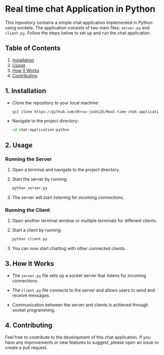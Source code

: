 # Real time chat Application in Python

This repository contains a simple chat application implemented in Python using sockets. The application consists of two main files: `server.py` and `client.py`. Follow the steps below to set up and run the chat application.

## Table of Contents
1. [Installation](#installation)
2. [Usage](#usage)
3. [How it Works](#how-it-works)
4. [Contributing](#contributing)


## 1. Installation

- Clone the repository to your local machine:

  ```bash
  git clone https://github.com/dhruv-joshi25/Real-time-chat-application
  ```

- Navigate to the project directory:

  ```bash
  cd chat-application-python
  ```

## 2. Usage

### Running the Server

1. Open a terminal and navigate to the project directory.

2. Start the server by running:

   ```bash
   python server.py
   ```

3. The server will start listening for incoming connections.

### Running the Client

1. Open another terminal window or multiple terminals for different clients.

2. Start a client by running:

   ```bash
   python client.py
   ```

3. You can now start chatting with other connected clients.

## 3. How it Works

- The `server.py` file sets up a socket server that listens for incoming connections.

- The `client.py` file connects to the server and allows users to send and receive messages.

- Communication between the server and clients is achieved through socket programming.

## 4. Contributing

Feel free to contribute to the development of this chat application. If you have any improvements or new features to suggest, please open an issue or create a pull request.

